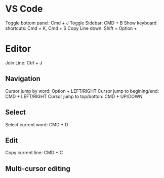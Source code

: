 # VS Code

Toggle bottom panel: Cmd + J
Toggle Sidebar: CMD + B
Show keyboard shortcuts: Cmd + K, Cmd + S
Copy Line down: Shift + Option + <down>

# Editor

Join Line: Ctrl + J

## Navigation

Cursor jump by word: Option + LEFT/RIGHT
Cursor jump to begining/end: CMD + LEFT/RIGHT
Cursor jump to top/botton: CMD + UP/DOWN

## Select

Select current word: CMD + D

## Edit

Copy current line: CMD + C

## Multi-cursor editing
